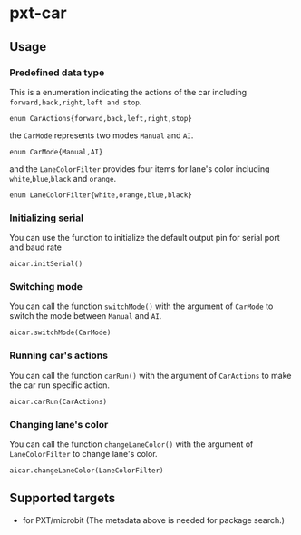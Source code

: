 # pxt-car

## Usage

### Predefined data type
This is a enumeration indicating the actions of the car including ``forward,back,right,left and stop``. 
```block
enum CarActions{forward,back,left,right,stop}
```
the ``CarMode`` represents two modes ``Manual`` and ``AI``.
```block
enum CarMode{Manual,AI}
```
and the ``LaneColorFilter`` provides four items for lane's color including ``white``,``blue``,``black`` and ``orange``.
```block
enum LaneColorFilter{white,orange,blue,black}
```

### Initializing serial
You can use the function to initialize the default output pin for serial port and baud rate

```block
aicar.initSerial()
```

### Switching mode
You can call the function ``switchMode()`` with the argument of ``CarMode`` to switch the mode between ``Manual`` and ``AI``.
```block
aicar.switchMode(CarMode)
```

### Running car's actions
You can call the function ``carRun()`` with the argument of ``CarActions`` to make the car run specific action.
```block
aicar.carRun(CarActions)
```

### Changing lane's color
You can call the function ``changeLaneColor()`` with the argument of ``LaneColorFilter`` to change lane's color.
```block
aicar.changeLaneColor(LaneColorFilter)
```

## Supported targets

* for PXT/microbit
(The metadata above is needed for package search.)

